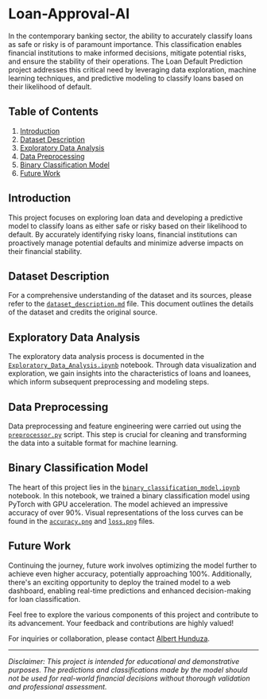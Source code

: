 # Loan-Approval-AI

In the contemporary banking sector, the ability to accurately classify loans as safe or risky is of paramount importance. This classification enables financial institutions to make informed decisions, mitigate potential risks, and ensure the stability of their operations. The Loan Default Prediction project addresses this critical need by leveraging data exploration, machine learning techniques, and predictive modeling to classify loans based on their likelihood of default.

## Table of Contents

1. [Introduction](#introduction)
2. [Dataset Description](#dataset-description)
3. [Exploratory Data Analysis](#exploratory-data-analysis)
4. [Data Preprocessing](#data-preprocessing)
5. [Binary Classification Model](#binary-classification-model)
6. [Future Work](#future-work)

## Introduction

This project focuses on exploring loan data and developing a predictive model to classify loans as either safe or risky based on their likelihood to default. By accurately identifying risky loans, financial institutions can proactively manage potential defaults and minimize adverse impacts on their financial stability.

## Dataset Description

For a comprehensive understanding of the dataset and its sources, please refer to the [`dataset_description.md`](dataset_description.md) file. This document outlines the details of the dataset and credits the original source.

## Exploratory Data Analysis

The exploratory data analysis process is documented in the [`Exploratory_Data_Analysis.ipynb`](Exploratory_Data_Analysis.ipynb) notebook. Through data visualization and exploration, we gain insights into the characteristics of loans and loanees, which inform subsequent preprocessing and modeling steps.

## Data Preprocessing

Data preprocessing and feature engineering were carried out using the [`preprocessor.py`](preprocessor.py) script. This step is crucial for cleaning and transforming the data into a suitable format for machine learning. 

## Binary Classification Model

The heart of this project lies in the [`binary_classification_model.ipynb`](binary_classification_model.ipynb) notebook. In this notebook, we trained a binary classification model using PyTorch with GPU acceleration. The model achieved an impressive accuracy of over 90%. Visual representations of the loss curves can be found in the [`accuracy.png`](accuracy.png) and [`loss.png`](loss.png) files.

## Future Work

Continuing the journey, future work involves optimizing the model further to achieve even higher accuracy, potentially approaching 100%. Additionally, there's an exciting opportunity to deploy the trained model to a web dashboard, enabling real-time predictions and enhanced decision-making for loan classification.

Feel free to explore the various components of this project and contribute to its advancement. Your feedback and contributions are highly valued!

For inquiries or collaboration, please contact [Albert Hunduza](mailto:alberthunduza1@gmail.com).

---
*Disclaimer: This project is intended for educational and demonstrative purposes. The predictions and classifications made by the model should not be used for real-world financial decisions without thorough validation and professional assessment.*

